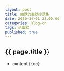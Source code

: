 ```yaml
---
layout: post
title: 幽默的幽默抄录集
date: 2020-10-01 22:00:00
categories: blog-cn
tags: 论幽默
published: true
--- 
```


<h2>{{ page.title }}</h2>

* content
{:toc}
